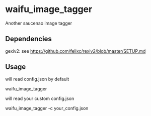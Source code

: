 # waifu_image_tagger

Another saucenao image tagger

## Dependencies

gexiv2: see https://github.com/felixc/rexiv2/blob/master/SETUP.md

## Usage

will read config.json by default  

  waifu_image_tagger

will read your custom config.json

  waifu_image_tagger -c your_config.json
